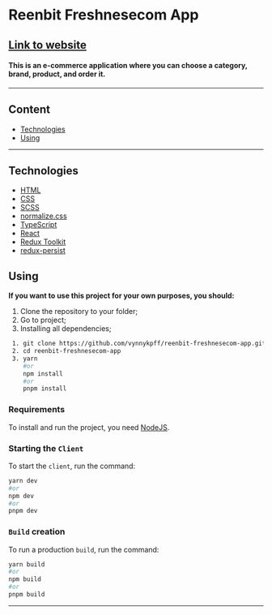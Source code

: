 # **Reenbit Freshnesecom App**

## [**<u>Link to website</u>**]()

#### This is an e-commerce application where you can choose a category, brand, product, and order it.

---

## **Content**

- [Technologies](#technologies)
- [Using](#using)

<hr>

## **Technologies**

- [HTML](https://html.spec.whatwg.org/multipage/)
- [CSS](https://www.w3.org/Style/CSS/)
- [SCSS](https://sass-lang.com/)
- [normalize.css](https://necolas.github.io/normalize.css/)
- [TypeScript](https://www.typescriptlang.org/)
- [React](https://react.dev/)
- [Redux Toolkit](https://redux-toolkit.js.org/)
- [redux-persist](https://www.npmjs.com/package/redux-persist)

## **Using**

**If you want to use this project for your own purposes, you should:**

1. Clone the repository to your folder;
2. Go to project;
3. Installing all dependencies;

```sh
 1. git clone https://github.com/vynnykpff/reenbit-freshnesecom-app.git 
 2. cd reenbit-freshnesecom-app
 3. yarn
    #or
    npm install
    #or
    pnpm install
```

### Requirements

To install and run the project, you need [NodeJS](https://nodejs.org/).

### Starting the `Client`

To start the `client`, run the command:

```sh
yarn dev
#or
npm dev
#or
pnpm dev
```

### `Build` creation

To run a production `build`, run the command:

```sh
yarn build
#or
npm build
#or
pnpm build
```

<hr>
